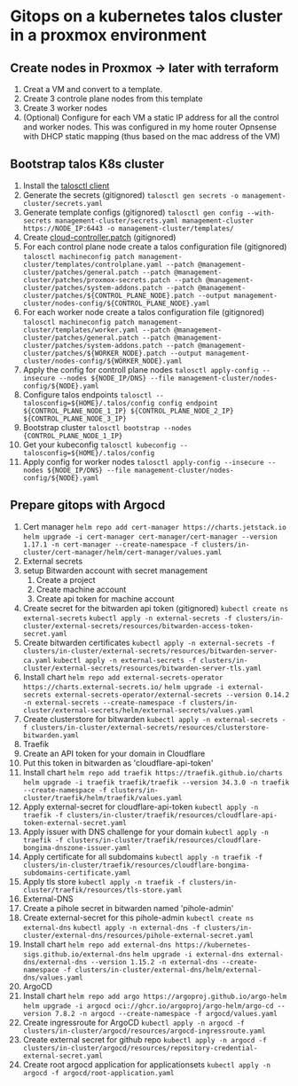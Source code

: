 # Gitops on a kubernetes talos cluster in a proxmox environment

## Create nodes in Proxmox -> later with terraform
1. Creat a VM and convert to a template.
2. Create 3 controle plane nodes from this template 
3. Create 3 worker nodes
4. (Optional) Configure for each VM a static IP address for all the control and worker nodes. This was configured in my home router Opnsense with DHCP static mapping (thus based on the mac address of the VM)

## Bootstrap talos K8s cluster
1. Install the [talosctl client](https://www.talos.dev/v1.9/talos-guides/install/talosctl/)
2. Generate the secrets (gitignored)
```talosctl gen secrets -o management-cluster/secrets.yaml```
3. Generate template configs (gitignored)
```talosctl gen config --with-secrets management-cluster/secrets.yaml management-cluster https://NODE_IP:6443 -o management-cluster/templates/```
4. Create [cloud-controller.patch](https://github.com/sergelogvinov/proxmox-csi-plugin/blob/main/docs/install.md#install-the-plugin-by-using-talos-machine-config) (gitignored)
5. For each control plane node create a talos configuration file (gitignored)
```talosctl machineconfig patch management-cluster/templates/controlplane.yaml --patch @management-cluster/patches/general.patch --patch @management-cluster/patches/proxmox-secrets.patch --patch @management-cluster/patches/system-addons.patch --patch @management-cluster/patches/${CONTROL_PLANE_NODE}.patch --output management-cluster/nodes-config/${CONTROL_PLANE_NODE}.yaml```
6. For each worker node create a talos configuration file (gitignored)
```talosctl machineconfig patch management-cluster/templates/worker.yaml --patch @management-cluster/patches/general.patch --patch @management-cluster/patches/system-addons.patch --patch @management-cluster/patches/${WORKER_NODE}.patch --output management-cluster/nodes-config/${WORKER_NODE}.yaml```
7. Apply the config for controll plane nodes 
```talosctl apply-config --insecure --nodes ${NODE_IP/DNS} --file management-cluster/nodes-config/${NODE}.yaml```
8. Configure talos endpoints
```talosctl --talosconfig=${HOME}/.talos/config config endpoint ${CONTROL_PLANE_NODE_1_IP} ${CONTROL_PLANE_NODE_2_IP} ${CONTROL_PLANE_NODE_3_IP}```
9. Bootstrap cluster
```talosctl bootstrap --nodes {CONTROL_PLANE_NODE_1_IP}```
10. Get your kubeconfig
```talosctl kubeconfig --talosconfig=${HOME}/.talos/config```
11. Apply config for worker nodes
```talosctl apply-config --insecure --nodes ${NODE_IP/DNS} --file management-cluster/nodes-config/${NODE}.yaml```

## Prepare gitops with Argocd 
1. Cert manager
```helm repo add cert-manager https://charts.jetstack.io```
```helm upgrade -i cert-manager cert-manager/cert-manager --version 1.17.1 -n cert-manager --create-namespace -f clusters/in-cluster/cert-manager/helm/cert-manager/values.yaml```
2. External secrets
  1. setup Bitwarden account with secret management
      1. Create a project
      2. Create machine account
      3. Create api token for machine account
  2. Create secret for the bitwarden api token (gitignored)
  ```kubectl create ns external-secrets```
  ```kubectl apply -n external-secrets -f clusters/in-cluster/external-secrets/resources/bitwarden-access-token-secret.yaml```
  3. Create bitwarden certificates
  ```kubectl apply -n external-secrets -f clusters/in-cluster/external-secrets/resources/bitwarden-server-ca.yaml```
  ```kubectl apply -n external-secrets -f clusters/in-cluster/external-secrets/resources/bitwarden-server-tls.yaml```
  4. Install chart
  ```helm repo add external-secrets-operator https://charts.external-secrets.io/```
  ```helm upgrade -i external-secrets external-secrets-operator/external-secrets --version 0.14.2 -n external-secrets --create-namespace -f clusters/in-cluster/external-secrets/helm/external-secrets/values.yaml```
  5. Create clusterstore for bitwarden
  ```kubectl apply -n external-secrets -f clusters/in-cluster/external-secrets/resources/clusterstore-bitwarden.yaml```
3. Traefik
  1. Create an API token for your domain in Cloudflare
  2. Put this token in bitwarden as 'cloudflare-api-token'
  3. Install chart
  ```helm repo add traefik https://traefik.github.io/charts```
  ```helm upgrade -i traefik traefik/traefik --version 34.3.0 -n traefik --create-namespace -f clusters/in-cluster/traefik/helm/traefik/values.yaml```
  4. Apply external-secret for cloudflare-api-token
  ```kubectl apply -n traefik -f clusters/in-cluster/traefik/resources/cloudflare-api-token-external-secret.yaml```
  5. Apply issuer with DNS challenge for your domain
  ```kubectl apply -n traefik -f clusters/in-cluster/traefik/resources/cloudflare-bongima-dnszone-issuer.yaml```
  6. Apply certificate for all subdomains
```kubectl apply -n traefik -f clusters/in-cluster/traefik/resources/cloudflare-bongima-subdomains-certificate.yaml```
  7. Apply tls store
  ```kubectl apply -n traefik -f clusters/in-cluster/traefik/resources/tls-store.yaml```
4. External-DNS
  1. Create a pihole secret in bitwarden named 'pihole-admin'
  2. Create external-secret for this pihole-admin
  ```kubectl create ns external-dns```
  ```kubectl apply -n external-dns -f clusters/in-cluster/external-dns/resources/pihole-external-secret.yaml```
  3. Install chart
  ```helm repo add external-dns https://kubernetes-sigs.github.io/external-dns```
  ```helm upgrade -i external-dns external-dns/external-dns --version 1.15.2 -n external-dns --create-namespace -f clusters/in-cluster/external-dns/helm/external-dns/values.yaml```
5. ArgoCD
  1. Install chart
  ```helm repo add argo https://argoproj.github.io/argo-helm```
  ```helm upgrade -i argocd oci://ghcr.io/argoproj/argo-helm/argo-cd --version 7.8.2 -n argocd --create-namespace -f argocd/values.yaml```
  2. Create ingressroute for ArgoCD
  ```kubectl apply -n argocd -f clusters/in-cluster/argocd/resources/argocd-ingressroute.yaml```
  3. Create external secret for github repo
  ```kubectl apply -n argocd -f clusters/in-cluster/argocd/resources/repository-credential-external-secret.yaml```
  4. Create root argocd application for applicationsets
  ```kubectl apply -n argocd -f argocd/root-application.yaml```
